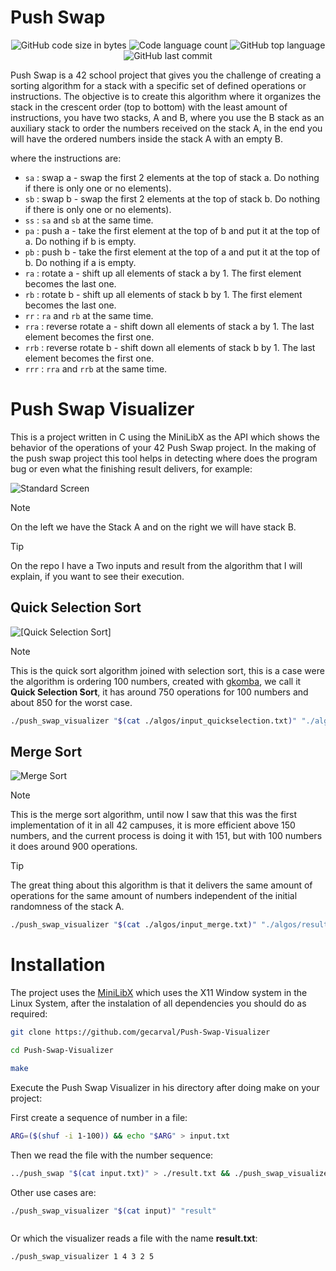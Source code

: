 # Push Swap
<p align="center">
	<img alt="GitHub code size in bytes" src="https://img.shields.io/github/languages/code-size/gecarval/Falling-Sand?color=lightblue" />
	<img alt="Code language count" src="https://img.shields.io/github/languages/count/gecarval/Falling-Sand?color=yellow" />
	<img alt="GitHub top language" src="https://img.shields.io/github/languages/top/gecarval/Falling-Sand?color=blue" />
	<img alt="GitHub last commit" src="https://img.shields.io/github/last-commit/gecarval/Falling-Sand?color=green" />
</p>
Push Swap is a 42 school project that gives you the challenge of creating a sorting algorithm for a stack with a specific set of defined operations or instructions. The objective is to create this algorithm where it organizes the stack in the crescent order (top to bottom) with the least amount of instructions, you have two stacks, A and B, where you use the B stack as an auxiliary stack to order the numbers received on the stack A, in the end you will have the ordered numbers inside the stack A with an empty B.

where the instructions are:
- `sa` : swap a - swap the first 2 elements at the top of stack a. Do nothing if there is only one or no elements).
- `sb` : swap b - swap the first 2 elements at the top of stack b. Do nothing if there is only one or no elements).
- `ss` : `sa` and `sb` at the same time.
- `pa` : push a - take the first element at the top of b and put it at the top of a. Do
nothing if b is empty.
- `pb` : push b - take the first element at the top of a and put it at the top of b. Do
nothing if a is empty.
- `ra` : rotate a - shift up all elements of stack a by 1. The first element becomes
the last one.
- `rb` : rotate b - shift up all elements of stack b by 1. The first element becomes the last one.
- `rr` : `ra` and `rb` at the same time.
- `rra` : reverse rotate a - shift down all elements of stack a by 1. The last element becomes the first one.
- `rrb` : reverse rotate b - shift down all elements of stack b by 1. The last element becomes the first one.
- `rrr` : `rra` and `rrb` at the same time.

# Push Swap Visualizer
This is a project written in C using the MiniLibX as the API which shows the behavior of the operations of your 42 Push Swap project.
In the making of the push swap project this tool helps in detecting where does the program bug or even what the finishing result delivers, for example:

![Standard Screen](https://github.com/user-attachments/assets/5251028c-11f7-44cc-acd4-01acafe129a6)

> [!Note]
> On the left we have the Stack A and on the right we will have stack B.

> [!Tip]
> On the repo I have a Two inputs and result from the algorithm that I will explain, if you want to see their execution.

## Quick Selection Sort
![[Quick Selection Sort]](https://github.com/user-attachments/assets/5119e3c5-1b33-407b-816f-a20001373f99)

> [!Note]
> This is the quick sort algorithm joined with selection sort, this is a case were the algorithm is ordering 100 numbers, created with [gkomba](https://github.com/gkomba), we call it **Quick Selection Sort**, it has around 750 operations for 100 numbers and about 850 for the worst case.
``` sh
./push_swap_visualizer "$(cat ./algos/input_quickselection.txt)" "./algos/result_quickselection.txt"
```

## Merge Sort
![Merge Sort](https://github.com/user-attachments/assets/18fc3b5c-c76e-4515-bc02-8ba9f0cdc52e)

> [!Note]
> This is the merge sort algorithm, until now I saw that this was the first implementation of it in all 42 campuses, it is more efficient above 150 numbers, and the current process is doing it with 151, but with 100 numbers it does around 900 operations.

> [!Tip]
> The great thing about this algorithm is that it delivers the same amount of operations for the same amount of numbers independent of the initial randomness of the stack A.
``` sh
./push_swap_visualizer "$(cat ./algos/input_merge.txt)" "./algos/result_merge.txt"
```

# Installation
The project uses the [MiniLibX](https://harm-smits.github.io/42docs/libs/minilibx) which uses the X11 Window system in the Linux System, after the instalation of all dependencies you should do as required:
``` sh
git clone https://github.com/gecarval/Push-Swap-Visualizer
```
``` sh
cd Push-Swap-Visualizer
```
``` sh
make
```
Execute the Push Swap Visualizer in his directory after doing make on your project:

First create a sequence of number in a file:
``` sh
ARG=($(shuf -i 1-100)) && echo "$ARG" > input.txt
```

Then we read the file with the number sequence:
``` sh
../push_swap "$(cat input.txt)" > ./result.txt && ./push_swap_visualizer "$(cat input.txt)"
```

Other use cases are:
```sh
./push_swap_visualizer "$(cat input)" "result"
```
```
```
Or which the visualizer reads a file with the name **result.txt**:
```sh
./push_swap_visualizer 1 4 3 2 5
```
```
```
